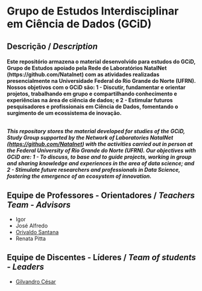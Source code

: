 # Grupo de Estudos Interdisciplinar em Ciência de Dados (GCiD) 

## Descrição / <i>Description</i>
<h4> Este repositório armazena o material desenvolvido para estudos do GCiD, Grupo de Estudos apoiado pela Rede de Laboratórios NatalNet (https://github.com/Natalnet) com as atividades realizadas presencialmente na Universidade Federal do Rio Grande do Norte (UFRN). Nossos objetivos com o GCiD são: 1 - Discutir, fundamentar e orientar projetos, trabalhando em grupo e compartilhando conhecimento e experiências na área de ciência de dados; e 2 - Estimular futuros pesquisadores e profissionais em Ciência de Dados, fomentando o surgimento de um ecossistema de inovação.

<br><i> This repository stores the material developed for studies of the GCiD, Study Group supported by the Network of Laboratories NatalNet (https://github.com/Natalnet) with the activities carried out in person at the Federal University of Rio Grande do Norte (UFRN). Our objectives with GCiD are: 1 - To discuss, to base and to guide projects, working in group and sharing knowledge and experiences in the area of data science; and 2 - Stimulate future researchers and professionals in Data Science, fostering the emergence of an ecosystem of innovation.</i>

## Equipe de Professores - Orientadores / <i>Teachers Team - Advisors</i>
* Igor 
* José Alfredo 
* [Orivaldo Santana](https://github.com/orivaldosantana)
* Renata Pitta 


## Equipe de Discentes - Líderes / <i>Team of students - Leaders</i>
* [Gilvandro César](https://github.com/gilvandrocesardemedeiros) 
